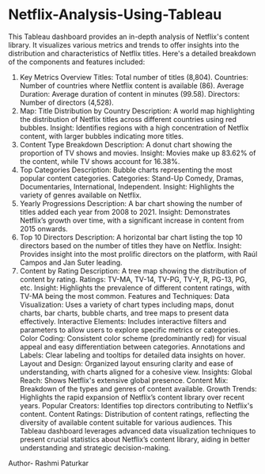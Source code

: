 # Netflix-Analysis-Using-Tableau
This Tableau dashboard provides an in-depth analysis of Netflix's content library. It visualizes various metrics and trends to offer insights into the distribution and characteristics of Netflix titles. 
Here's a detailed breakdown of the components and features included:

1. Key Metrics Overview
Titles: Total number of titles (8,804).
Countries: Number of countries where Netflix content is available (86).
Average Duration: Average duration of content in minutes (99.58).
Directors: Number of directors (4,528).
2. Map: Title Distribution by Country
Description: A world map highlighting the distribution of Netflix titles across different countries using red bubbles.
Insight: Identifies regions with a high concentration of Netflix content, with larger bubbles indicating more titles.
3. Content Type Breakdown
Description: A donut chart showing the proportion of TV shows and movies.
Insight: Movies make up 83.62% of the content, while TV shows account for 16.38%.
4. Top Categories
Description: Bubble charts representing the most popular content categories.
Categories: Stand-Up Comedy, Dramas, Documentaries, International, Independent.
Insight: Highlights the variety of genres available on Netflix.
5. Yearly Progressions
Description: A bar chart showing the number of titles added each year from 2008 to 2021.
Insight: Demonstrates Netflix’s growth over time, with a significant increase in content from 2015 onwards.
6. Top 10 Directors
Description: A horizontal bar chart listing the top 10 directors based on the number of titles they have on Netflix.
Insight: Provides insight into the most prolific directors on the platform, with Raúl Campos and Jan Suter leading.
7. Content by Rating
Description: A tree map showing the distribution of content by rating.
Ratings: TV-MA, TV-14, TV-PG, TV-Y, R, PG-13, PG, etc.
Insight: Highlights the prevalence of different content ratings, with TV-MA being the most common.
Features and Techniques:
Data Visualization: Uses a variety of chart types including maps, donut charts, bar charts, bubble charts, and tree maps to present data effectively.
Interactive Elements: Includes interactive filters and parameters to allow users to explore specific metrics or categories.
Color Coding: Consistent color scheme (predominantly red) for visual appeal and easy differentiation between categories.
Annotations and Labels: Clear labeling and tooltips for detailed data insights on hover.
Layout and Design: Organized layout ensuring clarity and ease of understanding, with charts aligned for a cohesive view.
Insights:
Global Reach: Shows Netflix's extensive global presence.
Content Mix: Breakdown of the types and genres of content available.
Growth Trends: Highlights the rapid expansion of Netflix’s content library over recent years.
Popular Creators: Identifies top directors contributing to Netflix's content.
Content Ratings: Distribution of content ratings, reflecting the diversity of available content suitable for various audiences.
This Tableau dashboard leverages advanced data visualization techniques to present crucial statistics about Netflix’s content library, aiding in better understanding and strategic decision-making.

Author- Rashmi Paturkar
